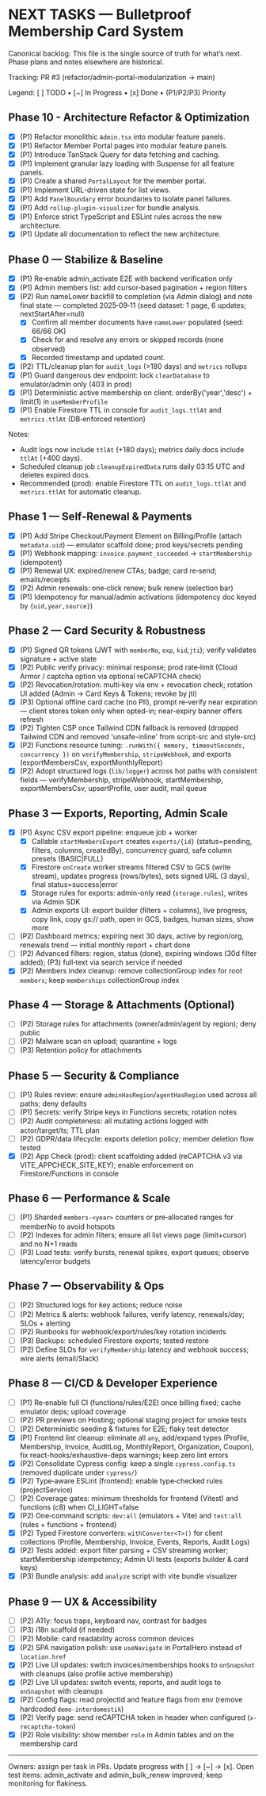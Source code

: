 # NEXT TASKS — Bulletproof Membership Card System

Canonical backlog: This file is the single source of truth for what’s next. Phase plans and notes elsewhere are historical.

Tracking: PR #3 (refactor/admin-portal-modularization → main)

Legend: [ ] TODO • [~] In Progress • [x] Done • (P1/P2/P3) Priority

## Phase 10 - Architecture Refactor & Optimization
- [x] (P1) Refactor monolithic `Admin.tsx` into modular feature panels.
- [x] (P1) Refactor Member Portal pages into modular feature panels.
- [x] (P1) Introduce TanStack Query for data fetching and caching.
- [x] (P1) Implement granular lazy loading with Suspense for all feature panels.
- [x] (P1) Create a shared `PortalLayout` for the member portal.
- [x] (P1) Implement URL-driven state for list views.
- [x] (P1) Add `PanelBoundary` error boundaries to isolate panel failures.
- [x] (P1) Add `rollup-plugin-visualizer` for bundle analysis.
- [x] (P1) Enforce strict TypeScript and ESLint rules across the new architecture.
- [x] (P1) Update all documentation to reflect the new architecture.

## Phase 0 — Stabilize & Baseline
- [x] (P1) Re‑enable admin_activate E2E with backend verification only
- [x] (P1) Admin members list: add cursor‑based pagination + region filters
- [x] (P2) Run nameLower backfill to completion (via Admin dialog) and note final state — completed 2025‑09‑11 (seed dataset: 1 page, 6 updates; nextStartAfter=null)
	- [x] Confirm all member documents have `nameLower` populated (seed: 66/66 OK)
	- [x] Check for and resolve any errors or skipped records (none observed)
	- [x] Recorded timestamp and updated count.
- [x] (P2) TTL/cleanup plan for `audit_logs` (>180 days) and `metrics` rollups
- [x] (P1) Guard dangerous dev endpoint: lock `clearDatabase` to emulator/admin only (403 in prod)
- [x] (P1) Deterministic active membership on client: orderBy('year','desc') + limit(1) in `useMemberProfile`
- [x] (P1) Enable Firestore TTL in console for `audit_logs.ttlAt` and `metrics.ttlAt` (DB‑enforced retention)

Notes:
- Audit logs now include `ttlAt` (+180 days); metrics daily docs include `ttlAt` (+400 days).
- Scheduled cleanup job `cleanupExpiredData` runs daily 03:15 UTC and deletes expired docs.
- Recommended (prod): enable Firestore TTL on `audit_logs.ttlAt` and `metrics.ttlAt` for automatic cleanup.

## Phase 1 — Self‑Renewal & Payments
- [x] (P1) Add Stripe Checkout/Payment Element on Billing/Profile (attach `metadata.uid`) — emulator scaffold done; prod keys/secrets pending
- [x] (P1) Webhook mapping: `invoice.payment_succeeded` → `startMembership` (idempotent)
- [x] (P1) Renewal UX: expired/renew CTAs; badge; card re‑send; emails/receipts
- [x] (P2) Admin renewals: one‑click renew; bulk renew (selection bar)
- [x] (P1) Idempotency for manual/admin activations (idempotency doc keyed by `{uid,year,source}`)

## Phase 2 — Card Security & Robustness
- [x] (P1) Signed QR tokens (JWT with `memberNo`, `exp`, `kid`,`jti`); verify validates signature + active state
- [x] (P2) Public verify privacy: minimal response; prod rate‑limit (Cloud Armor / captcha option via optional reCAPTCHA check)
- [x] (P2) Revocation/rotation: multi‑key via env + revocation check; rotation UI added (Admin → Card Keys & Tokens; revoke by jti)
- [x] (P3) Optional offline card cache (no PII), prompt re‑verify near expiration — client stores token only when opted-in; near-expiry banner offers refresh
- [x] (P2) Tighten CSP once Tailwind CDN fallback is removed (dropped Tailwind CDN and removed 'unsafe-inline' from script-src and style-src)
- [x] (P2) Functions resource tuning: `.runWith({ memory, timeoutSeconds, concurrency })` on `verifyMembership`, `stripeWebhook`, and exports (exportMembersCsv, exportMonthlyReport)
- [x] (P2) Adopt structured logs (`lib/logger`) across hot paths with consistent fields — verifyMembership, stripeWebhook, startMembership, exportMembersCsv, upsertProfile, user audit, mail queue

## Phase 3 — Exports, Reporting, Admin Scale
- [x] (P1) Async CSV export pipeline: enqueue job + worker
  - [x] Callable `startMembersExport` creates `exports/{id}` (status=pending, filters, columns, createdBy), concurrency guard, safe column presets (BASIC|FULL)
  - [x] Firestore `onCreate` worker streams filtered CSV to GCS (write stream), updates progress (rows/bytes), sets signed URL (3 days), final status=success|error
  - [x] Storage rules for exports: admin-only read (`storage.rules`), writes via Admin SDK
  - [x] Admin exports UI: export builder (filters + columns), live progress, copy link, copy gs:// path, open in GCS, badges, human sizes, show more
- [ ] (P2) Dashboard metrics: expiring next 30 days, active by region/org, renewals trend — initial monthly report + chart done
- [ ] (P2) Advanced filters: region, status (done), expiring windows (30d filter added); (P3) full‑text via search service if needed
- [x] (P2) Members index cleanup: remove collectionGroup index for root `members`; keep `memberships` collectionGroup index

## Phase 4 — Storage & Attachments (Optional)
- [ ] (P2) Storage rules for attachments (owner/admin/agent by region); deny public
- [ ] (P2) Malware scan on upload; quarantine + logs
- [ ] (P3) Retention policy for attachments

## Phase 5 — Security & Compliance
- [ ] (P1) Rules review: ensure `adminHasRegion`/`agentHasRegion` used across all paths; deny defaults
- [ ] (P1) Secrets: verify Stripe keys in Functions secrets; rotation notes
- [ ] (P2) Audit completeness: all mutating actions logged with actor/target/ts; TTL plan
- [ ] (P2) GDPR/data lifecycle: exports deletion policy; member deletion flow tested
- [x] (P2) App Check (prod): client scaffolding added (reCAPTCHA v3 via VITE_APPCHECK_SITE_KEY); enable enforcement on Firestore/Functions in console

## Phase 6 — Performance & Scale
- [ ] (P1) Sharded `members-<year>` counters or pre‑allocated ranges for memberNo to avoid hotspots
- [ ] (P2) Indexes for admin filters; ensure all list views page (limit+cursor) and no N+1 reads
- [ ] (P3) Load tests: verify bursts, renewal spikes, export queues; observe latency/error budgets

## Phase 7 — Observability & Ops
- [ ] (P2) Structured logs for key actions; reduce noise
- [ ] (P2) Metrics & alerts: webhook failures, verify latency, renewals/day; SLOs + alerting
- [ ] (P2) Runbooks for webhook/export/rules/key rotation incidents
- [ ] (P3) Backups: scheduled Firestore exports; tested restore
- [ ] (P2) Define SLOs for `verifyMembership` latency and webhook success; wire alerts (email/Slack)

## Phase 8 — CI/CD & Developer Experience
- [ ] (P1) Re‑enable full CI (functions/rules/E2E) once billing fixed; cache emulator deps; upload coverage
- [ ] (P2) PR previews on Hosting; optional staging project for smoke tests
- [ ] (P2) Deterministic seeding & fixtures for E2E; flaky test detector
- [x] (P1) Frontend lint cleanup: eliminate all `any`, add/expand types (Profile, Membership, Invoice, AuditLog, MonthlyReport, Organization, Coupon), fix react-hooks/exhaustive-deps warnings; keep zero lint errors
- [x] (P2) Consolidate Cypress config: keep a single `cypress.config.ts` (removed duplicate under `cypress/`)
- [x] (P2) Type‑aware ESLint (frontend): enable type‑checked rules (projectService)
- [ ] (P2) Coverage gates: minimum thresholds for frontend (Vitest) and functions (c8) when CI_LIGHT=false
- [x] (P2) One‑command scripts: `dev:all` (emulators + Vite) and `test:all` (rules + functions + frontend)
- [x] (P2) Typed Firestore converters: `withConverter<T>()` for client collections (Profile, Membership, Invoice, Events, Reports, Audit Logs)
- [x] (P2) Tests added: export filter parsing + CSV streaming worker; startMembership idempotency; Admin UI tests (exports builder & card keys)
- [x] (P3) Bundle analysis: add `analyze` script with vite bundle visualizer

## Phase 9 — UX & Accessibility
- [ ] (P2) A11y: focus traps, keyboard nav, contrast for badges
- [ ] (P3) i18n scaffold (if needed)
- [ ] (P2) Mobile: card readability across common devices
- [x] (P2) SPA navigation polish: use `useNavigate` in PortalHero instead of `location.href`
- [x] (P2) Live UI updates: switch invoices/memberships hooks to `onSnapshot` with cleanups (also profile active membership)
- [x] (P2) Live UI updates: switch events, reports, and audit logs to `onSnapshot` with cleanups
- [x] (P2) Config flags: read projectId and feature flags from env (remove hardcoded `demo-interdomestik`)
- [x] (P2) Verify page: send reCAPTCHA token in header when configured (`x-recaptcha-token`)
- [x] (P2) Role visibility: show member `role` in Admin tables and on the membership card

---

Owners: assign per task in PRs. Update progress with [ ] → [~] → [x].
Open test items: admin_activate and admin_bulk_renew improved; keep monitoring for flakiness.
